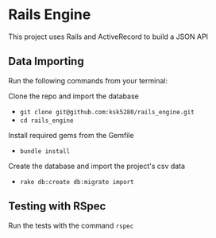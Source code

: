 # Rails Engine

This project uses Rails and ActiveRecord to build a JSON API

## Data Importing

Run the following commands from your terminal:

Clone the repo and import the database
  * `git clone git@github.com:ksk5280/rails_engine.git`
  * `cd rails_engine`

Install required gems from the Gemfile
  * `bundle install`
 
Create the database and import the project's csv data
* `rake db:create db:migrate import`


## Testing with RSpec

Run the tests with the command `rspec`
